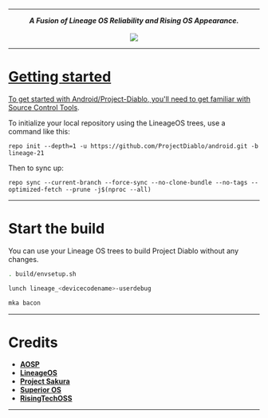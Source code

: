 -----------------------------------------------------------------------------
<div align="center">
<strong><i>A Fusion of Lineage OS Reliability and Rising OS Appearance.</i></strong>
<br>
<br>
<a href="https://t.me/DiabloUI">
<img src="https://img.shields.io/badge/Telegram-Chat-blue?style=for-the-badge">
</div>

-----------------------------------------------------------------------------

Getting started
===============

To get started with Android/Project-Diablo, you'll need to get familiar with [Source Control Tools](https://source.android.com/setup/develop).

To initialize your local repository using the LineageOS trees, use a command like this:
```
repo init --depth=1 -u https://github.com/ProjectDiablo/android.git -b lineage-21
```
Then to sync up:
```
repo sync --current-branch --force-sync --no-clone-bundle --no-tags --optimized-fetch --prune -j$(nproc --all)
```
----------------

Start the build
=================

You can use your Lineage OS trees to build Project Diablo without any changes. 

```bash
. build/envsetup.sh
```
```bash
lunch lineage_<devicecodename>-userdebug
```
```bash
mka bacon
```
-----------------------------------------------------------------------------
Credits
=======
 * [**AOSP**](https://android.googlesource.com)
 * [**LineageOS**](https://github.com/LineageOS)
 * [**Project Sakura**](https://github.com/ProjectSakura)
 * [**Superior OS**](https://github.com/SuperiorOS)
 * [**RisingTechOSS**](https://github.com/RisingTechOSS)
-----------------------------------------------------------------------------
